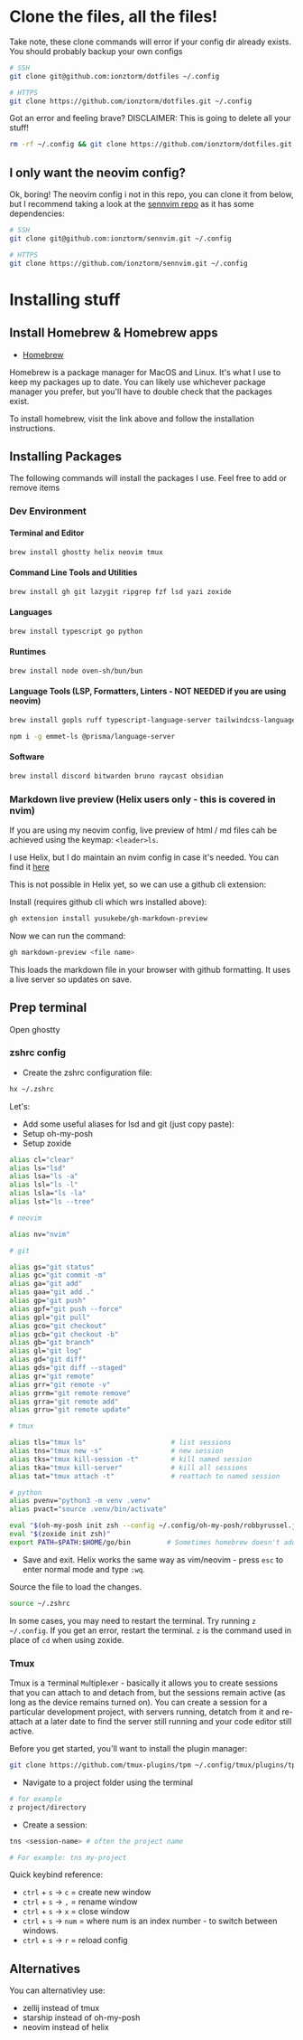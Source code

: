 # Clone the files, all the files!

Take note, these clone commands will error if your config dir already exists. You should probably backup your own configs

```bash
# SSH
git clone git@github.com:ionztorm/dotfiles ~/.config

# HTTPS
git clone https://github.com/ionztorm/dotfiles.git ~/.config
```

Got an error and feeling brave? DISCLAIMER: This is going to delete all your stuff!

```bash
rm -rf ~/.config && git clone https://github.com/ionztorm/dotfiles.git ~/.config
```

## I only want the neovim config?

Ok, boring! The neovim config i not in this repo, you can clone it from below, but I recommend taking a look at the [sennvim repo](https://www.github.com/ionztorm/sennvim) as it has some dependencies:

```bash
# SSH
git clone git@github.com:ionztorm/sennvim.git ~/.config

# HTTPS
git clone https://github.com/ionztorm/sennvim.git ~/.config
```

# Installing stuff

## Install Homebrew & Homebrew apps

- [Homebrew](https://brew.sh/)

Homebrew is a package manager for MacOS and Linux. It's what I use to keep my packages up to date. You can likely use whichever package manager you prefer, but you'll have to double check that the packages exist.

To install homebrew, visit the link above and follow the installation instructions.

## Installing Packages

The following commands will install the packages I use. Feel free to add or remove items

### Dev Environment

#### Terminal and Editor

```bash
brew install ghostty helix neovim tmux
```

#### Command Line Tools and Utilities

```bash
brew install gh git lazygit ripgrep fzf lsd yazi zoxide
```

#### Languages

```bash
brew install typescript go python
```

#### Runtimes

```bash
brew install node oven-sh/bun/bun
```

#### Language Tools (LSP, Formatters, Linters - NOT NEEDED if you are using neovim)

```bash
brew install gopls ruff typescript-language-server tailwindcss-language-server basedpyright vscode-langservers-extracted biome prettier marksman
```

```bash
npm i -g emmet-ls @prisma/language-server
```

#### Software

```bash
brew install discord bitwarden bruno raycast obsidian
```

### Markdown live preview (Helix users only - this is covered in nvim)

If you are using my neovim config, live preview of html / md files cah be achieved using the keymap: `<leader>ls`. 

I use Helix, but I do maintain an nvim config in case it's needed. You can find it [here](https://www.github.com/sennvim)

This is not possible in Helix yet, so we can use a github cli extension:

Install (requires github cli which wrs installed above):

```bash
gh extension install yusukebe/gh-markdown-preview
```

Now we can run the command:

```bash
gh markdown-preview <file name>
```

This loads the markdown file in your browser with github formatting. It uses a live server so updates on save.

## Prep terminal

Open ghostty

### zshrc config

- Create the zshrc configuration file:

```bash
hx ~/.zshrc
```

Let's:

- Add some useful aliases for lsd and git (just copy paste):
- Setup oh-my-posh
- Setup zoxide

```bash
alias cl="clear"
alias ls="lsd"
alias lsa="ls -a"
alias lsl="ls -l"
alias lsla="ls -la"
alias lst="ls --tree"

# neovim

alias nv="nvim"

# git

alias gs="git status"
alias gc="git commit -m"
alias ga="git add"
alias gaa="git add ."
alias gp="git push"
alias gpf="git push --force"
alias gpl="git pull"
alias gco="git checkout"
alias gcb="git checkout -b"
alias gb="git branch"
alias gl="git log"
alias gd="git diff"
alias gds="git diff --staged"
alias gr="git remote"
alias grr="git remote -v"
alias grrm="git remote remove"
alias grra="git remote add"
alias grru="git remote update"

# tmux

alias tls="tmux ls"                     # list sessions
alias tns="tmux new -s"                 # new session
alias tks="tmux kill-session -t"        # kill named session
alias tka="tmux kill-server"            # kill all sessions
alias tat="tmux attach -t"              # reattach to named session

# python
alias pvenv="python3 -m venv .venv"
alias pvact="source .venv/bin/activate"

eval "$(oh-my-posh init zsh --config ~/.config/oh-my-posh/robbyrussel.json)"
eval "$(zoxide init zsh)"
export PATH=$PATH:$HOME/go/bin         # Sometimes homebrew doesn't add this to the path
```

- Save and exit. Helix works the same way as vim/neovim - press `esc` to enter normal mode and type `:wq`.

Source the file to load the changes.

```bash
source ~/.zshrc
```

In some cases, you may need to restart the terminal. Try running `z ~/.config`. If you get an error, restart the terminal. `z` is the command used in place of `cd` when using zoxide.

### Tmux

Tmux is a `T`erminal `Mu`ltiple`x`er - basically it allows you to create sessions that you can attach to and detach from, but the sessions remain active (as long as the device remains turned on). You can create a session for a particular development project, with servers running, detatch from it and re-attach at a later date to find the server still running and your code editor still active.

Before you get started, you'll want to install the plugin manager:

```bash
git clone https://github.com/tmux-plugins/tpm ~/.config/tmux/plugins/tpm
```

- Navigate to a project folder using the terminal

```bash
# for example
z project/directory
```

- Create a session:

```bash
tns <session-name> # often the project name

# For example: tns my-project
```

Quick keybind reference:

- `ctrl` + `s` -> `c` = create new window
- `ctrl` + `s` -> `,` = rename window
- `ctrl` + `s` -> `x` = close window
- `ctrl` + `s` -> `num` = where num is an index number - to switch between windows.
- `ctrl` + `s` -> `r` = reload config

## Alternatives

You can alternativley use:

- zellij instead of tmux
- starship instead of oh-my-posh
- neovim instead of helix
